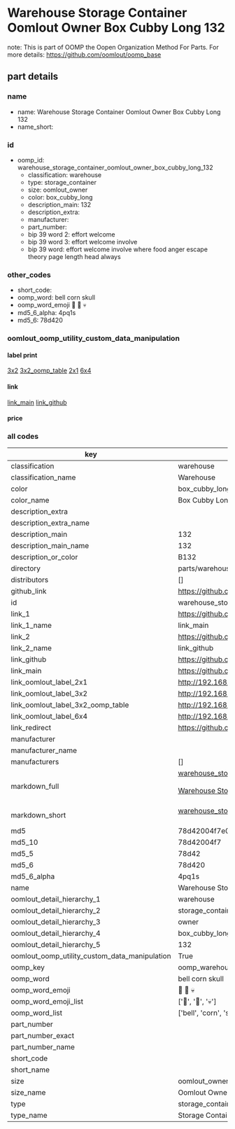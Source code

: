 # Warehouse Storage Container Oomlout Owner Box Cubby Long 132  

note: This is part of OOMP the Oopen Organization Method For Parts. For more details: https://github.com/oomlout/oomp_base

##  part details
  







### name
* name: Warehouse Storage Container Oomlout Owner Box Cubby Long 132
* name_short: 
### id
* oomp_id: warehouse_storage_container_oomlout_owner_box_cubby_long_132
  * classification: warehouse
  * type: storage_container
  * size: oomlout_owner
  * color: box_cubby_long
  * description_main: 132
  * description_extra: 
  * manufacturer: 
  * part_number: 
  * bip 39 word 2: effort welcome
  * bip 39 word 3: effort welcome involve
  * bip 39 word: effort welcome involve where food anger escape theory page length head always

### other_codes
* short_code: 
* oomp_word: bell corn skull
* oomp_word_emoji :bell: :corn: :skull:
* md5_6_alpha: 4pq1s
* md5_6: 78d420






### oomlout_oomp_utility_custom_data_manipulation
#### label print
[3x2](http://192.168.1.245:1112/?label=oomp%204pq1s)
[3x2_oomp_table](http://192.168.1.108:1112/?label=oomp%204pq1s)
[2x1](http://192.168.1.242:1112/?label=oomp%204pq1s)
[6x4](http://192.168.1.55:1112/?label=oomp%204pq1s)    

#### link

[link_main](https://github.com/oomlout/oomlout_oomp_version_1_messy/tree/main/parts/warehouse_storage_container_oomlout_owner_box_cubby_long_132) [link_github](https://github.com/oomlout/oomlout_oomp_version_1_messy/tree/main/parts/warehouse_storage_container_oomlout_owner_box_cubby_long_132)                             

#### price







### all codes 
| key | value |  
| --- | --- |  
| classification | warehouse |  
| classification_name | Warehouse |  
| color | box_cubby_long |  
| color_name | Box Cubby Long |  
| description_extra |  |  
| description_extra_name |  |  
| description_main | 132 |  
| description_main_name | 132 |  
| description_or_color | B132 |  
| directory | parts/warehouse_storage_container_oomlout_owner_box_cubby_long_132 |  
| distributors | [] |  
| github_link | https://github.com/oomlout/oomlout_oomp_part_src/tree/main/parts/warehouse_storage_container_oomlout_owner_box_cubby_long_132 |  
| id | warehouse_storage_container_oomlout_owner_box_cubby_long_132 |  
| link_1 | https://github.com/oomlout/oomlout_oomp_version_1_messy/tree/main/parts/warehouse_storage_container_oomlout_owner_box_cubby_long_132 |  
| link_1_name | link_main |  
| link_2 | https://github.com/oomlout/oomlout_oomp_version_1_messy/tree/main/parts/warehouse_storage_container_oomlout_owner_box_cubby_long_132 |  
| link_2_name | link_github |  
| link_github | https://github.com/oomlout/oomlout_oomp_version_1_messy/tree/main/parts/warehouse_storage_container_oomlout_owner_box_cubby_long_132 |  
| link_main | https://github.com/oomlout/oomlout_oomp_version_1_messy/tree/main/parts/warehouse_storage_container_oomlout_owner_box_cubby_long_132 |  
| link_oomlout_label_2x1 | http://192.168.1.242:1112/?label=oomp%204pq1s |  
| link_oomlout_label_3x2 | http://192.168.1.245:1112/?label=oomp%204pq1s |  
| link_oomlout_label_3x2_oomp_table | http://192.168.1.108:1112/?label=oomp%204pq1s |  
| link_oomlout_label_6x4 | http://192.168.1.55:1112/?label=oomp%204pq1s |  
| link_redirect | https://github.com/oomlout/oomlout_oomp_version_1_messy/tree/main/parts/warehouse_storage_container_oomlout_owner_box_cubby_long_132 |  
| manufacturer |  |  
| manufacturer_name |  |  
| manufacturers | [] |  
| markdown_full | [warehouse_storage_container_oomlout_owner_box_cubby_long_132](none)<br>[](none)<br>[Warehouse Storage Container Oomlout Owner Box Cubby Long 132](none)<br><br> |  
| markdown_short | [warehouse_storage_container_oomlout_owner_box_cubby_long_132](none)<br><br> |  
| md5 | 78d42004f7e049a022ad6fa4ec7e5235 |  
| md5_10 | 78d42004f7 |  
| md5_5 | 78d42 |  
| md5_6 | 78d420 |  
| md5_6_alpha | 4pq1s |  
| name | Warehouse Storage Container Oomlout Owner Box Cubby Long 132 |  
| oomlout_detail_hierarchy_1 | warehouse |  
| oomlout_detail_hierarchy_2 | storage_container |  
| oomlout_detail_hierarchy_3 | owner |  
| oomlout_detail_hierarchy_4 | box_cubby_long |  
| oomlout_detail_hierarchy_5 | 132 |  
| oomlout_oomp_utility_custom_data_manipulation | True |  
| oomp_key | oomp_warehouse_storage_container_oomlout_owner_box_cubby_long_132 |  
| oomp_word | bell corn skull |  
| oomp_word_emoji | :bell: :corn: :skull: |  
| oomp_word_emoji_list | [':bell:', ':corn:', ':skull:'] |  
| oomp_word_list | ['bell', 'corn', 'skull'] |  
| part_number |  |  
| part_number_exact |  |  
| part_number_name |  |  
| short_code |  |  
| short_name |  |  
| size | oomlout_owner |  
| size_name | Oomlout Owner |  
| type | storage_container |  
| type_name | Storage Container |  
